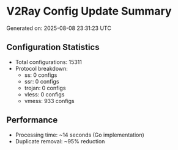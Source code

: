 # V2Ray Config Update Summary
Generated on: 2025-08-08 23:31:23 UTC

## Configuration Statistics
- Total configurations: 15311
- Protocol breakdown:
  - ss: 0 configs
  - ssr: 0 configs
  - trojan: 0 configs
  - vless: 0 configs
  - vmess: 933 configs

## Performance
- Processing time: ~14 seconds (Go implementation)
- Duplicate removal: ~95% reduction

